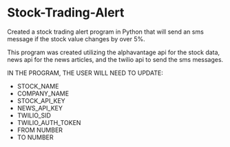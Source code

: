 # Stock-Trading-Alert
Created a stock trading alert program in Python that will send an sms message if the stock value changes by over 5%.

This program was created utilizing the alphavantage api for the stock data, news api for the news articles, and the twilio api to send the sms messages. 

IN THE PROGRAM, THE USER WILL NEED TO UPDATE:
- STOCK_NAME
- COMPANY_NAME
- STOCK_API_KEY
- NEWS_API_KEY
- TWILIO_SID
- TWILIO_AUTH_TOKEN
- FROM NUMBER
- TO NUMBER
